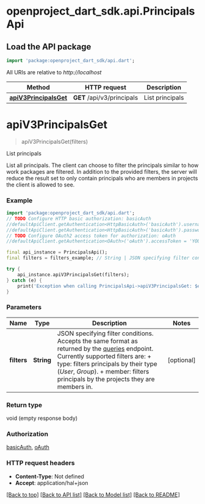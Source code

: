 # openproject_dart_sdk.api.PrincipalsApi

## Load the API package
```dart
import 'package:openproject_dart_sdk/api.dart';
```

All URIs are relative to *http://localhost*

Method | HTTP request | Description
------------- | ------------- | -------------
[**apiV3PrincipalsGet**](PrincipalsApi.md#apiv3principalsget) | **GET** /api/v3/principals | List principals


# **apiV3PrincipalsGet**
> apiV3PrincipalsGet(filters)

List principals

List all principals. The client can choose to filter the principals similar to how work packages are filtered. In addition to the provided filters, the server will reduce the result set to only contain principals who are members in projects the client is allowed to see.

### Example
```dart
import 'package:openproject_dart_sdk/api.dart';
// TODO Configure HTTP basic authorization: basicAuth
//defaultApiClient.getAuthentication<HttpBasicAuth>('basicAuth').username = 'YOUR_USERNAME'
//defaultApiClient.getAuthentication<HttpBasicAuth>('basicAuth').password = 'YOUR_PASSWORD';
// TODO Configure OAuth2 access token for authorization: oAuth
//defaultApiClient.getAuthentication<OAuth>('oAuth').accessToken = 'YOUR_ACCESS_TOKEN';

final api_instance = PrincipalsApi();
final filters = filters_example; // String | JSON specifying filter conditions. Accepts the same format as returned by the [queries](#queries) endpoint. Currently supported filters are:  + type: filters principals by their type (*User*, *Group*).  + member: filters principals by the projects they are members in.

try {
    api_instance.apiV3PrincipalsGet(filters);
} catch (e) {
    print('Exception when calling PrincipalsApi->apiV3PrincipalsGet: $e\n');
}
```

### Parameters

Name | Type | Description  | Notes
------------- | ------------- | ------------- | -------------
 **filters** | **String**| JSON specifying filter conditions. Accepts the same format as returned by the [queries](#queries) endpoint. Currently supported filters are:  + type: filters principals by their type (*User*, *Group*).  + member: filters principals by the projects they are members in. | [optional] 

### Return type

void (empty response body)

### Authorization

[basicAuth](../README.md#basicAuth), [oAuth](../README.md#oAuth)

### HTTP request headers

 - **Content-Type**: Not defined
 - **Accept**: application/hal+json

[[Back to top]](#) [[Back to API list]](../README.md#documentation-for-api-endpoints) [[Back to Model list]](../README.md#documentation-for-models) [[Back to README]](../README.md)

